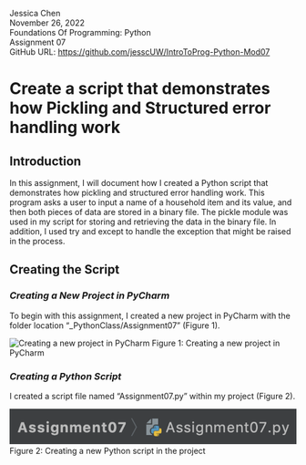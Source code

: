 Jessica Chen  
November 26, 2022  
Foundations Of Programming: Python   
Assignment 07  
GitHub URL: https://github.com/jesscUW/IntroToProg-Python-Mod07  
  
# **Create a script that demonstrates how Pickling and Structured error handling work**  
  
## **Introduction**  
In this assignment, I will document how I created a Python script that demonstrates how pickling and structured error handling work. This program asks a user to input a name of a household item and its value, and then both pieces of data are stored in a binary file. The pickle module was used in my script for storing and retrieving the data in the binary file. In addition, I used try and except to handle the exception that might be raised in the process.  
  
## **Creating the Script**  
### *Creating a New Project in PyCharm*  
To begin with this assignment, I created a new project in PyCharm with the folder location “_PythonClass/Assignment07” (Figure 1).
  
![Creating a new project in PyCharm](https://jesscuw.github.io/IntroToProg-Python-Mod07/blob/main/docs/Figure1.png "Creating a new project in PyCharm")
Figure 1: Creating a new project in PyCharm  
  
### *Creating a Python Script*  
I created a script file named “Assignment07.py” within my project (Figure 2).  
  
![Creating a new Python script in the project](https://github.com/jesscUW/IntroToProg-Python-Mod07/blob/main/docs/Figure2.png "Creating a new Python script in the project")  
Figure 2: Creating a new Python script in the project  
  
